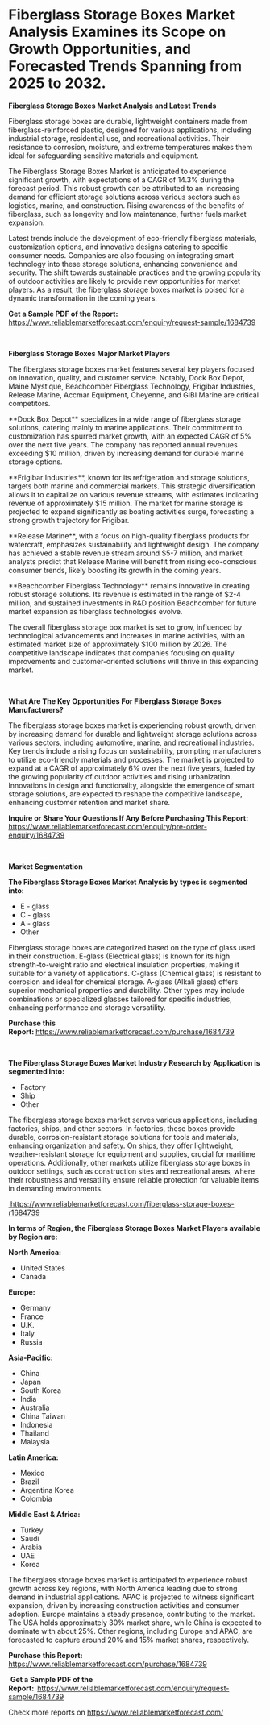 <p><h1>Fiberglass Storage Boxes Market Analysis Examines its Scope on Growth Opportunities, and Forecasted Trends Spanning from 2025 to 2032.</h1></p><p><strong>Fiberglass Storage Boxes Market Analysis and Latest Trends</strong></p>
<p><p>Fiberglass storage boxes are durable, lightweight containers made from fiberglass-reinforced plastic, designed for various applications, including industrial storage, residential use, and recreational activities. Their resistance to corrosion, moisture, and extreme temperatures makes them ideal for safeguarding sensitive materials and equipment.</p><p>The Fiberglass Storage Boxes Market is anticipated to experience significant growth, with expectations of a CAGR of 14.3% during the forecast period. This robust growth can be attributed to an increasing demand for efficient storage solutions across various sectors such as logistics, marine, and construction. Rising awareness of the benefits of fiberglass, such as longevity and low maintenance, further fuels market expansion.</p><p>Latest trends include the development of eco-friendly fiberglass materials, customization options, and innovative designs catering to specific consumer needs. Companies are also focusing on integrating smart technology into these storage solutions, enhancing convenience and security. The shift towards sustainable practices and the growing popularity of outdoor activities are likely to provide new opportunities for market players. As a result, the fiberglass storage boxes market is poised for a dynamic transformation in the coming years.</p></p>
<p><strong>Get a Sample PDF of the Report:&nbsp;</strong> <a href="https://www.reliablemarketforecast.com/enquiry/request-sample/1684739?utm_campaign=3081&utm_medium=2&utm_source=Github&utm_content=ia&utm_term=11042025&utm_id=fiberglass-storage-boxes">https://www.reliablemarketforecast.com/enquiry/request-sample/1684739</a></p>
<p>&nbsp;</p>
<p><strong>Fiberglass Storage Boxes Major Market Players</strong></p>
<p><p>The fiberglass storage boxes market features several key players focused on innovation, quality, and customer service. Notably, Dock Box Depot, Maine Mystique, Beachcomber Fiberglass Technology, Frigibar Industries, Release Marine, Accmar Equipment, Cheyenne, and GIBI Marine are critical competitors.</p><p>**Dock Box Depot** specializes in a wide range of fiberglass storage solutions, catering mainly to marine applications. Their commitment to customization has spurred market growth, with an expected CAGR of 5% over the next five years. The company has reported annual revenues exceeding $10 million, driven by increasing demand for durable marine storage options.</p><p>**Frigibar Industries**, known for its refrigeration and storage solutions, targets both marine and commercial markets. This strategic diversification allows it to capitalize on various revenue streams, with estimates indicating revenue of approximately $15 million. The market for marine storage is projected to expand significantly as boating activities surge, forecasting a strong growth trajectory for Frigibar.</p><p>**Release Marine**, with a focus on high-quality fiberglass products for watercraft, emphasizes sustainability and lightweight design. The company has achieved a stable revenue stream around $5-7 million, and market analysts predict that Release Marine will benefit from rising eco-conscious consumer trends, likely boosting its growth in the coming years.</p><p>**Beachcomber Fiberglass Technology** remains innovative in creating robust storage solutions. Its revenue is estimated in the range of $2-4 million, and sustained investments in R&D position Beachcomber for future market expansion as fiberglass technologies evolve.</p><p>The overall fiberglass storage box market is set to grow, influenced by technological advancements and increases in marine activities, with an estimated market size of approximately $100 million by 2026. The competitive landscape indicates that companies focusing on quality improvements and customer-oriented solutions will thrive in this expanding market.</p></p>
<p>&nbsp;</p>
<p><strong>What Are The Key Opportunities For Fiberglass Storage Boxes Manufacturers?</strong></p>
<p><p>The fiberglass storage boxes market is experiencing robust growth, driven by increasing demand for durable and lightweight storage solutions across various sectors, including automotive, marine, and recreational industries. Key trends include a rising focus on sustainability, prompting manufacturers to utilize eco-friendly materials and processes. The market is projected to expand at a CAGR of approximately 6% over the next five years, fueled by the growing popularity of outdoor activities and rising urbanization. Innovations in design and functionality, alongside the emergence of smart storage solutions, are expected to reshape the competitive landscape, enhancing customer retention and market share.</p></p>
<p><strong>Inquire or Share Your Questions If Any Before Purchasing This Report:</strong> <a href="https://www.reliablemarketforecast.com/enquiry/pre-order-enquiry/1684739?utm_campaign=3081&utm_medium=2&utm_source=Github&utm_content=ia&utm_term=11042025&utm_id=fiberglass-storage-boxes">https://www.reliablemarketforecast.com/enquiry/pre-order-enquiry/1684739</a></p>
<p>&nbsp;</p>
<p><strong>Market Segmentation</strong></p>
<p><strong>The Fiberglass Storage Boxes Market Analysis by types is segmented into:</strong></p>
<p><ul><li>E - glass</li><li>C - glass</li><li>A - glass</li><li>Other</li></ul></p>
<p><p>Fiberglass storage boxes are categorized based on the type of glass used in their construction. E-glass (Electrical glass) is known for its high strength-to-weight ratio and electrical insulation properties, making it suitable for a variety of applications. C-glass (Chemical glass) is resistant to corrosion and ideal for chemical storage. A-glass (Alkali glass) offers superior mechanical properties and durability. Other types may include combinations or specialized glasses tailored for specific industries, enhancing performance and storage versatility.</p></p>
<p><strong>Purchase this Report:&nbsp;</strong><a href="https://www.reliablemarketforecast.com/purchase/1684739?utm_campaign=3081&utm_medium=2&utm_source=Github&utm_content=ia&utm_term=11042025&utm_id=fiberglass-storage-boxes">https://www.reliablemarketforecast.com/purchase/1684739</a></p>
<p>&nbsp;</p>
<p><strong>The Fiberglass Storage Boxes Market Industry Research by Application is segmented into:</strong></p>
<p><ul><li>Factory</li><li>Ship</li><li>Other</li></ul></p>
<p><p>The fiberglass storage boxes market serves various applications, including factories, ships, and other sectors. In factories, these boxes provide durable, corrosion-resistant storage solutions for tools and materials, enhancing organization and safety. On ships, they offer lightweight, weather-resistant storage for equipment and supplies, crucial for maritime operations. Additionally, other markets utilize fiberglass storage boxes in outdoor settings, such as construction sites and recreational areas, where their robustness and versatility ensure reliable protection for valuable items in demanding environments.</p></p>
<p><a href="https://www.reliablemarketforecast.com/fiberglass-storage-boxes-r1684739?utm_campaign=3081&utm_medium=2&utm_source=Github&utm_content=ia&utm_term=11042025&utm_id=fiberglass-storage-boxes">&nbsp;https://www.reliablemarketforecast.com/fiberglass-storage-boxes-r1684739</a></p>
<p><strong>In terms of Region, the Fiberglass Storage Boxes Market Players available by Region are:</strong></p>
<p>
    <p> <strong> North America: </strong>
        <ul>
            <li>United States</li>
            <li>Canada</li>
        </ul>
        </p> 
    <p> <strong> Europe: </strong>
        <ul>
            <li>Germany</li>
            <li>France</li>
            <li>U.K.</li>
            <li>Italy</li>
            <li>Russia</li>
        </ul>
        </p> 
    <p> <strong> Asia-Pacific: </strong>
        <ul>
            <li>China</li>
            <li>Japan</li>
            <li>South Korea</li>
            <li>India</li>
            <li>Australia</li>
            <li>China Taiwan</li>
            <li>Indonesia</li>
            <li>Thailand</li>
            <li>Malaysia</li>
        </ul>
        </p> 
    <p> <strong> Latin America: </strong>
        <ul>
            <li>Mexico</li>
            <li>Brazil</li>
            <li>Argentina Korea</li>
            <li>Colombia</li>
        </ul>
        </p> 
    <p> <strong> Middle East & Africa: </strong>
        <ul>
            <li>Turkey</li>
            <li>Saudi</li>
            <li>Arabia</li>
            <li>UAE</li>
            <li>Korea</li>
        </ul>
    </p>
    </p>
<p><p>The fiberglass storage boxes market is anticipated to experience robust growth across key regions, with North America leading due to strong demand in industrial applications. APAC is projected to witness significant expansion, driven by increasing construction activities and consumer adoption. Europe maintains a steady presence, contributing to the market. The USA holds approximately 30% market share, while China is expected to dominate with about 25%. Other regions, including Europe and APAC, are forecasted to capture around 20% and 15% market shares, respectively.</p></p>
<p><strong>Purchase this Report: </strong><a href="https://www.reliablemarketforecast.com/purchase/1684739?utm_campaign=3081&utm_medium=2&utm_source=Github&utm_content=ia&utm_term=11042025&utm_id=fiberglass-storage-boxes">https://www.reliablemarketforecast.com/purchase/1684739</a></p>
<p>&nbsp;<strong>Get a Sample PDF of the Report:&nbsp;&nbsp;</strong><a href="https://www.reliablemarketforecast.com/enquiry/request-sample/1684739?utm_campaign=3081&utm_medium=2&utm_source=Github&utm_content=ia&utm_term=11042025&utm_id=fiberglass-storage-boxes">https://www.reliablemarketforecast.com/enquiry/request-sample/1684739</a></p>
<p><strong></strong></p>
<p>Check more reports on <a href="https://www.reliablemarketforecast.com/?utm_campaign=3081&utm_medium=2&utm_source=Github&utm_content=ia&utm_term=11042025&utm_id=fiberglass-storage-boxes">https://www.reliablemarketforecast.com/</a></p>